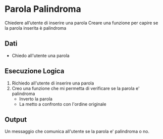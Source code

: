 # Parola Palindroma
Chiedere all’utente di inserire una parola
Creare una funzione per capire se la parola inserita è palindroma

## Dati
- Chiedo all'utente una parola
 
## Esecuzione Logica
1. Richiedo all'utente di inserire una parola
2. Creo una funzione che mi permetta di verificare se la parola e' palindroma
    - Inverto la parola
    - La metto a confronto con l'ordine originale

## Output
Un messaggio che comunica all'utente se la parola e' palindroma o no.


